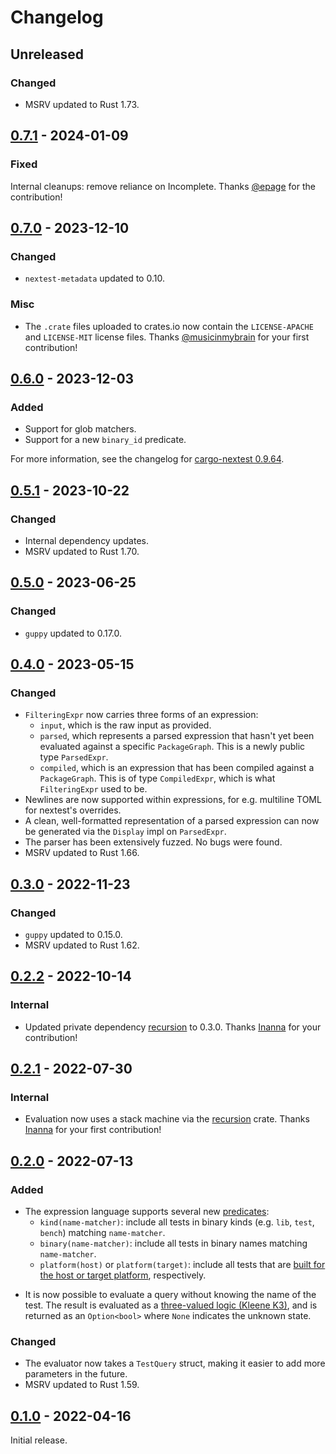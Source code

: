 # Changelog

## Unreleased

### Changed

- MSRV updated to Rust 1.73.

## [0.7.1] - 2024-01-09

### Fixed

Internal cleanups: remove reliance on Incomplete. Thanks [@epage](https://github.com/epage) for the
contribution!

## [0.7.0] - 2023-12-10

### Changed

- `nextest-metadata` updated to 0.10.

### Misc

- The `.crate` files uploaded to crates.io now contain the `LICENSE-APACHE` and `LICENSE-MIT` license files. Thanks [@musicinmybrain](https://github.com/musicinmybrain) for your first contribution!

## [0.6.0] - 2023-12-03

### Added

- Support for glob matchers.
- Support for a new `binary_id` predicate.

For more information, see the changelog for [cargo-nextest 0.9.64](https://nexte.st/CHANGELOG.html#0964---2023-12-03).

## [0.5.1] - 2023-10-22

### Changed

- Internal dependency updates.
- MSRV updated to Rust 1.70.

## [0.5.0] - 2023-06-25

### Changed

- `guppy` updated to 0.17.0.

## [0.4.0] - 2023-05-15

### Changed

- `FilteringExpr` now carries three forms of an expression:
  - `input`, which is the raw input as provided.
  - `parsed`, which represents a parsed expression that hasn't yet been evaluated against a specific
    `PackageGraph`. This is a newly public type `ParsedExpr`.
  - `compiled`, which is an expression that has been compiled against a `PackageGraph`. This is of
    type `CompiledExpr`, which is what `FilteringExpr` used to be.
- Newlines are now supported within expressions, for e.g. multiline TOML for nextest's overrides.
- A clean, well-formatted representation of a parsed expression can now be generated via the
  `Display` impl on `ParsedExpr`.
- The parser has been extensively fuzzed. No bugs were found.
- MSRV updated to Rust 1.66.

## [0.3.0] - 2022-11-23

### Changed

- `guppy` updated to 0.15.0.
- MSRV updated to Rust 1.62.

## [0.2.2] - 2022-10-14

### Internal

- Updated private dependency [recursion](https://crates.io/crates/recursion) to 0.3.0. Thanks [Inanna](https://github.com/inanna-malick) for your contribution!

## [0.2.1] - 2022-07-30

### Internal

- Evaluation now uses a stack machine via the [recursion](https://crates.io/crates/recursion) crate. Thanks [Inanna](https://github.com/inanna-malick) for your first contribution!

## [0.2.0] - 2022-07-13

### Added

- The expression language supports several new [predicates](https://nexte.st/book/filter-expressions#basic-predicates):
  - `kind(name-matcher)`: include all tests in binary kinds (e.g. `lib`, `test`, `bench`) matching `name-matcher`.
  - `binary(name-matcher)`: include all tests in binary names matching `name-matcher`.
  - `platform(host)` or `platform(target)`: include all tests that are [built for the host or target platform](running.md#filtering-by-build-platform), respectively.

* It is now possible to evaluate a query without knowing the name of the test. The result is evaluated as a [three-valued logic (Kleene K3)](https://en.wikipedia.org/wiki/Three-valued_logic#Kleene_and_Priest_logics), and is returned as an `Option<bool>` where `None` indicates the unknown state.

### Changed

- The evaluator now takes a `TestQuery` struct, making it easier to add more parameters in the future.
- MSRV updated to Rust 1.59.

## [0.1.0] - 2022-04-16

Initial release.

[0.7.1]: https://github.com/nextest-rs/nextest/releases/tag/nextest-filtering-0.7.1
[0.7.0]: https://github.com/nextest-rs/nextest/releases/tag/nextest-filtering-0.7.0
[0.6.0]: https://github.com/nextest-rs/nextest/releases/tag/nextest-filtering-0.6.0
[0.5.1]: https://github.com/nextest-rs/nextest/releases/tag/nextest-filtering-0.5.1
[0.5.0]: https://github.com/nextest-rs/nextest/releases/tag/nextest-filtering-0.5.0
[0.4.0]: https://github.com/nextest-rs/nextest/releases/tag/nextest-filtering-0.4.0
[0.3.0]: https://github.com/nextest-rs/nextest/releases/tag/nextest-filtering-0.3.0
[0.2.2]: https://github.com/nextest-rs/nextest/releases/tag/nextest-filtering-0.2.2
[0.2.1]: https://github.com/nextest-rs/nextest/releases/tag/nextest-filtering-0.2.1
[0.2.0]: https://github.com/nextest-rs/nextest/releases/tag/nextest-filtering-0.2.0
[0.1.0]: https://github.com/nextest-rs/nextest/releases/tag/nextest-filtering-0.1.0
